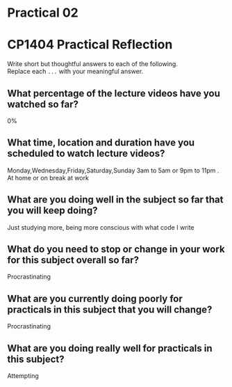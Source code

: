 # Practical 02

# CP1404 Practical Reflection

Write short but thoughtful answers to each of the following.  
Replace each `...` with your meaningful answer.

## What percentage of the lecture videos have you watched so far?

0%

## What time, location and duration have you scheduled to watch lecture videos?

Monday,Wednesday,Friday,Saturday,Sunday 3am to 5am or 9pm to 11pm . At home or on break at work

## What are you doing well in the subject so far that you will keep doing?

Just studying more, being more conscious with what code I write

## What do you need to stop or change in your work for this subject overall so far?

Procrastinating

## What are you currently doing poorly for practicals in this subject that you will change?

Procrastinating

## What are you doing really well for practicals in this subject?

Attempting 